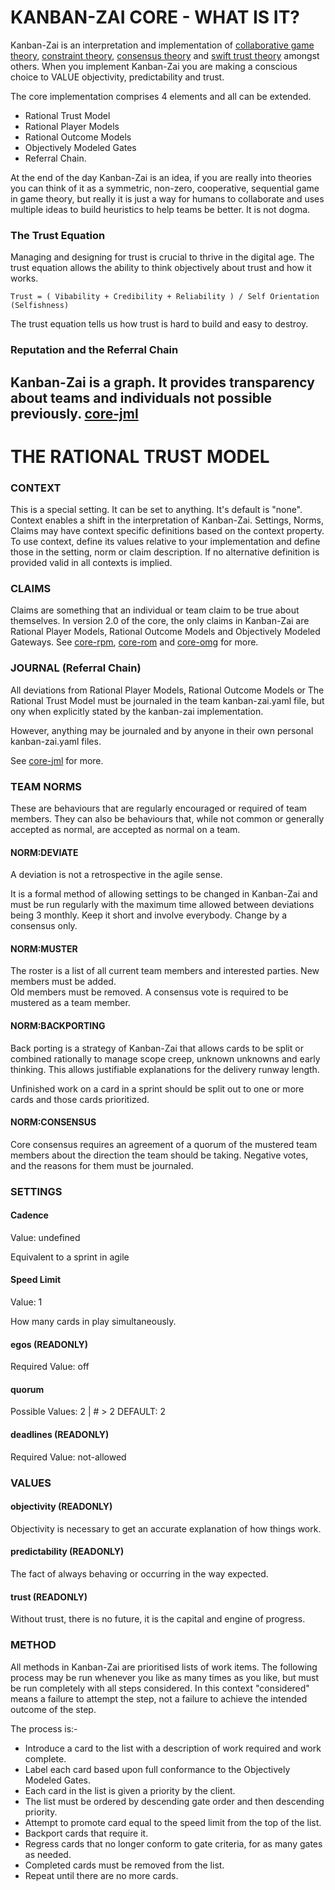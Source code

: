 #  KANBAN-ZAI CORE - WHAT IS IT?

Kanban-Zai is an interpretation and implementation of [collaborative game theory](https://en.wikipedia.org/wiki/Cooperative_game_theory), [constraint theory](https://en.wikipedia.org/wiki/Theory_of_constraints), [consensus theory](https://en.wikipedia.org/wiki/Consensus_theory) and [swift trust theory](https://en.wikipedia.org/wiki/Swift_trust_theory) amongst others.  When you implement Kanban-Zai you are making a conscious choice to VALUE objectivity, predictability and trust.

The core implementation comprises 4 elements and all can be extended.
* Rational Trust Model
* Rational Player Models
* Rational Outcome Models
* Objectively Modeled Gates
* Referral Chain.

At the end of the day Kanban-Zai is an idea, if you are really into theories you can think of it as a symmetric, 
non-zero, cooperative, sequential game in game theory, but really it is just a way for humans to collaborate and 
uses multiple ideas to build heuristics to help teams be better.  It is not dogma. 

### The Trust Equation

Managing and designing for trust is crucial to thrive in the digital age.  The trust equation allows the ability 
to think objectively about trust and how it works.

    Trust = ( Vibability + Credibility + Reliability ) / Self Orientation (Selfishness)
    
The trust equation tells us how trust is hard to build and easy to destroy.

### Reputation and the Referral Chain

Kanban-Zai is a graph.  It provides transparency about teams and individuals not possible previously.
[core-jml](core-jml.md) 
---

# THE RATIONAL TRUST MODEL

### CONTEXT

This is a special setting.  It can be set to anything.  It's default is "none".  Context enables a shift in the 
interpretation of Kanban-Zai.  Settings, Norms, Claims may have context specific definitions based on the context 
property.  To use context, define its values relative to your implementation and define those in the setting, norm or
claim description.  If no alternative definition is provided valid in all contexts is implied.

### CLAIMS

Claims are something that an individual or team claim to be true about themselves.  In version 2.0 of the core, the only
claims in Kanban-Zai are Rational Player Models, Rational Outcome Models and Objectively Modeled Gateways.
See [core-rpm](./core-rpm.md), [core-rom](core-rom.md) and [core-omg](core-omg.md) for more.

### JOURNAL (Referral Chain)

All deviations from Rational Player Models, Rational Outcome Models or The Rational Trust Model must be journaled in 
the team kanban-zai.yaml file, but ony when explicitly stated by the kanban-zai implementation.

However, anything may be journaled and by anyone in their own personal kanban-zai.yaml files.  

See [core-jml](./core-jml.md) for more.

### TEAM NORMS

These are behaviours that are regularly encouraged or required of team members.  They can also be behaviours that, 
while not common or generally accepted as normal, are accepted as normal on a team.

#### NORM:DEVIATE

A deviation is not a retrospective in the agile sense.

It is a formal method of allowing settings to be changed in Kanban-Zai and must be run regularly with the maximum time 
allowed between deviations being 3 monthly.  Keep it short and involve everybody.  Change by a consensus only. 

#### NORM:MUSTER

The roster is a list of all current team members and interested parties.  New members must be added.  
Old members must be removed.  A consensus vote is required to be mustered as a team member.

#### NORM:BACKPORTING

Back porting is a strategy of Kanban-Zai that allows cards to be split or combined rationally to manage scope creep, 
unknown unknowns and early thinking.  This allows justifiable explanations for the delivery runway length.

Unfinished work on a card in a sprint should be split out to one or more cards and those cards prioritized.

#### NORM:CONSENSUS

Core consensus requires an agreement of a quorum of the mustered team members about the direction the team should be 
taking.  Negative votes, and the reasons for them must be journaled.

### SETTINGS

#### Cadence

Value: undefined
 
Equivalent to a sprint in agile
 
#### Speed Limit
 
Value: 1
  
How many cards in play simultaneously.
  
#### egos (READONLY)

Required Value: off

#### quorum

Possible Values: 2 | # > 2  DEFAULT: 2

#### deadlines  (READONLY)

Required Value: not-allowed

### VALUES

#### objectivity (READONLY)

Objectivity is necessary to get an accurate explanation of how things work.

#### predictability (READONLY)

The fact of always behaving or occurring in the way expected.

#### trust (READONLY)

Without trust, there is no future, it is the capital and engine of progress.

### METHOD

All methods in Kanban-Zai are prioritised lists of work items.  The following process may be run whenever you like as
many times as you like, but must be run completely with all steps considered.  In this context "considered" means a 
failure to attempt the step, not a failure to achieve the intended outcome of the step.

The process is:-

* Introduce a card to the list with a description of work required and work complete.
* Label each card based upon full conformance to the Objectively Modeled Gates.
* Each card in the list is given a priority by the client.
* The list must be ordered by descending gate order and then descending priority.
* Attempt to promote card equal to the speed limit from the top of the list.
* Backport cards that require it.
* Regress cards that no longer conform to gate criteria, for as many gates as needed.
* Completed cards must be removed from the list.
* Repeat until there are no more cards.
